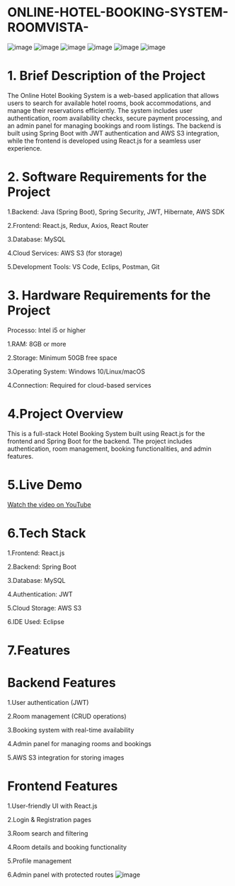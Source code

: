 # ONLINE-HOTEL-BOOKING-SYSTEM-ROOMVISTA-
![image](https://github.com/user-attachments/assets/c1177dd9-2276-4d99-be63-4eb7ecc1e36a)
![image](https://github.com/user-attachments/assets/af0eb00a-85b4-45ff-bc53-bbeee5160d36)
![image](https://github.com/user-attachments/assets/a7b7a790-ff7b-4054-bdb9-890c30a7fc1a)
![image](https://github.com/user-attachments/assets/62bc4f05-a948-4723-a175-a39bd6a4e463)
![image](https://github.com/user-attachments/assets/d986a104-f572-40f3-8bf5-c34add00695c)
![image](https://github.com/user-attachments/assets/6fdb186d-148c-4129-a1ba-d3a7ff8f9cfa)

# 1. Brief Description of the Project
The Online Hotel Booking System is a web-based application that allows users to search for available hotel rooms, book accommodations, and manage their reservations efficiently. The system includes user authentication, room availability checks, secure payment processing, and an admin panel for managing bookings and room listings. The backend is built using Spring Boot with JWT authentication and AWS S3 integration, while the frontend is developed using React.js for a seamless user experience.

# 2. Software Requirements for the Project
 1.Backend: Java (Spring Boot), Spring Security, JWT, Hibernate, AWS SDK
 
 2.Frontend: React.js, Redux, Axios, React Router
 
 3.Database: MySQL
 
 4.Cloud Services: AWS S3 (for storage)
 
 5.Development Tools: VS Code, Eclips, Postman, Git

 # 3. Hardware Requirements for the Project
 Processo: Intel i5 or higher
 
 1.RAM: 8GB or more
 
 2.Storage: Minimum 50GB free space
 
 3.Operating System: Windows 10/Linux/macOS
 
 4.Connection: Required for cloud-based services

 # 4.Project Overview
This is a full-stack Hotel Booking System built using React.js for the frontend and Spring Boot for the backend. The project includes authentication, room management, booking functionalities, and admin features.

 # 5.Live Demo
  [Watch the video on YouTube](https://www.youtube.com/watch?v=MXawNad_4Hk)



 # 6.Tech Stack
 1.Frontend: React.js
 
 2.Backend: Spring Boot
 
 3.Database: MySQL
 
 4.Authentication: JWT
 
 5.Cloud Storage: AWS S3
 
 6.IDE Used: Eclipse

# 7.Features
# Backend Features
 1.User authentication (JWT)
 
 2.Room management (CRUD operations)
 
 3.Booking system with real-time availability
 
 4.Admin panel for managing rooms and bookings
 
 5.AWS S3 integration for storing images

# Frontend Features
 1.User-friendly UI with React.js
 
 2.Login & Registration pages
 
 3.Room search and filtering
 
 4.Room details and booking functionality
 
 5.Profile management
 
 6.Admin panel with protected routes
![image](https://github.com/user-attachments/assets/032e9ce6-52ff-4797-9a45-9a17df25ecfb)
